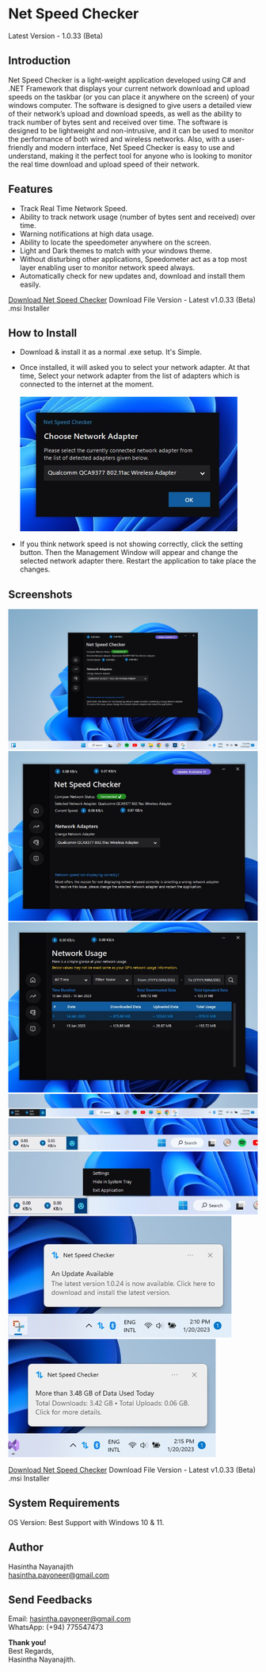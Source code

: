 # Net Speed Checker
Latest Version - 1.0.33 (Beta)

## Introduction
Net Speed Checker is a light-weight application developed using C# and .NET Framework that displays your current network download and upload speeds on the taskbar (or you can place it anywhere on the screen) of your windows computer. The software is designed to give users a detailed view of their network’s upload and download speeds, as well as the ability to track number of bytes sent and received over time. The software is designed to be lightweight and non-intrusive, and it can be used to monitor the performance of both wired and wireless networks. Also, with a user-friendly and modern interface, Net Speed Checker is easy to use and understand, making it the perfect tool for anyone who is looking to monitor the real time download and upload speed of their network.

## Features
* Track Real Time Network Speed.
* Ability to track network usage (number of bytes sent and received) over time.
* Warning notifications at high data usage.
* Ability to locate the speedometer anywhere on the screen.
* Light and Dark themes to match with your windows theme.
* Without disturbing other applications, Speedometer act as a top most layer enabling user to monitor network speed always.
* Automatically check for new updates and, download and install them easily.

[Download Net Speed Checker](https://github.com/HasinthaNayanajith/net-speed-checker/raw/main/Net%20Speed%20Checker%20v1-0-33.msi)
Download File Version - Latest v1.0.33 (Beta) .msi Installer

## How to Install
* Download & install it as a normal .exe setup. It's Simple.
* Once installed, it will asked you to select your network adapter. At that time, Select your network adapter from the list of adapters which is connected to the internet at the moment.\
\
![Select Network Adapter IMG](https://github.com/HasinthaNayanajith/net-speed-checker/raw/main/11.jpg)

* If you think network speed is not showing correctly, click the setting button. Then the Management Window will appear and change the selected network adapter there. Restart the application to take place the changes.

## Screenshots
![Select Network Adapter IMG](https://github.com/HasinthaNayanajith/net-speed-checker/raw/main/01.jpg)
![Select Network Adapter IMG](https://github.com/HasinthaNayanajith/net-speed-checker/raw/main/02.jpg)
![Select Network Adapter IMG](https://github.com/HasinthaNayanajith/net-speed-checker/raw/main/03.jpg)
![Select Network Adapter IMG](https://github.com/HasinthaNayanajith/net-speed-checker/raw/main/meter1.jpg)
![Select Network Adapter IMG](https://github.com/HasinthaNayanajith/net-speed-checker/raw/main/meter3.jpg)
![Select Network Adapter IMG](https://github.com/HasinthaNayanajith/net-speed-checker/raw/main/meter4.jpg)
![Select Network Adapter IMG](https://github.com/HasinthaNayanajith/net-speed-checker/raw/main/17.jpg)
![Select Network Adapter IMG](https://github.com/HasinthaNayanajith/net-speed-checker/raw/main/18.jpg)

[Download Net Speed Checker](https://github.com/HasinthaNayanajith/net-speed-checker/raw/main/Net%20Speed%20Checker%20v1-0-33.msi)
Download File Version - Latest v1.0.33 (Beta) .msi Installer

## System Requirements
OS Version: Best Support with Windows 10 & 11.

## Author
Hasintha Nayanajith\
hasintha.payoneer@gmail.com

## Send Feedbacks
Email: hasintha.payoneer@gmail.com\
WhatsApp: (+94) 775547473

**Thank you!**\
Best Regards,\
Hasintha Nayanajith.
